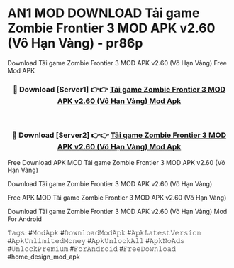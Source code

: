 # AN1 MOD DOWNLOAD Tải game Zombie Frontier 3 MOD APK v2.60 (Vô Hạn Vàng) - pr86p
Download Tải game Zombie Frontier 3 MOD APK v2.60 (Vô Hạn Vàng) Free Mod APK

<div align="center">
<h3>🔴 Download [Server1] 👉👉 <a href="https://apk-comot.site?title=Tải_game_Zombie_Frontier_3_MOD_APK_v2.60_(Vô_Hạn_Vàng)">Tải game Zombie Frontier 3 MOD APK v2.60 (Vô Hạn Vàng) Mod Apk</a></h3><br>

<h3>🔴 Download [Server2] 👉👉 <a href="https://apk-comot.site?title=Tải_game_Zombie_Frontier_3_MOD_APK_v2.60_(Vô_Hạn_Vàng)">Tải game Zombie Frontier 3 MOD APK v2.60 (Vô Hạn Vàng) Mod Apk</a></h3>
</div>


Free Download APK MOD Tải game Zombie Frontier 3 MOD APK v2.60 (Vô Hạn Vàng)

Download Tải game Zombie Frontier 3 MOD APK v2.60 (Vô Hạn Vàng) 

Free APK MOD Tải game Zombie Frontier 3 MOD APK v2.60 (Vô Hạn Vàng) 

Download Tải game Zombie Frontier 3 MOD APK v2.60 (Vô Hạn Vàng) Mod For Android

𝚃𝚊𝚐𝚜: #𝙼𝚘𝚍𝙰𝚙𝚔 #𝙳𝚘𝚠𝚗𝚕𝚘𝚊𝚍𝙼𝚘𝚍𝙰𝚙𝚔 #𝙰𝚙𝚔𝙻𝚊𝚝𝚎𝚜𝚝𝚅𝚎𝚛𝚜𝚒𝚘𝚗 #𝙰𝚙𝚔𝚄𝚗𝚕𝚒𝚖𝚒𝚝𝚎𝚍𝙼𝚘𝚗𝚎𝚢 #𝙰𝚙𝚔𝚄𝚗𝚕𝚘𝚌𝚔𝙰𝚕𝚕 #𝙰𝚙𝚔𝙽𝚘𝙰𝚍𝚜 #𝚄𝚗𝚕𝚘𝚌𝚔𝙿𝚛𝚎𝚖𝚒𝚞𝚖 #𝙵𝚘𝚛𝙰𝚗𝚍𝚛𝚘𝚒𝚍 #𝙵𝚛𝚎𝚎𝙳𝚘𝚠𝚗𝚕𝚘𝚊𝚍 #home_design_mod_apk